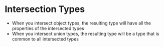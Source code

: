 # Intersection Types

- When you intersect object types, the resulting type will have all the properties of the intersected types
- When you intersect union types, the resulting type will be a type that is common to all intersected types